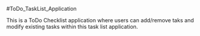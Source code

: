 #ToDo_TaskList_Application

This is a ToDo Checklist application where users can add/remove taks and modify existing tasks within this task list application. 
